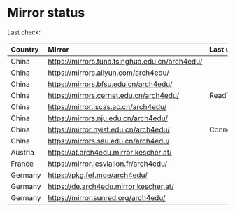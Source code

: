 <script src="./time.js"></script>
# Mirror status
Last check: <script type="text/javascript">localize(1740576521.7977195);</script>

|Country|Mirror|Last update|
|:------|:-----|:----------|
|China|https://mirrors.tuna.tsinghua.edu.cn/arch4edu/|<script type="text/javascript">localize(1740552205);</script>|
|China|https://mirrors.aliyun.com/arch4edu/|<script type="text/javascript">localize(1740552205);</script>|
|China|https://mirrors.bfsu.edu.cn/arch4edu/|<script type="text/javascript">localize(1740508873);</script>|
|China|https://mirrors.cernet.edu.cn/arch4edu/|ReadTimeout|
|China|https://mirror.iscas.ac.cn/arch4edu/|<script type="text/javascript">localize(1740552205);</script>|
|China|https://mirrors.nju.edu.cn/arch4edu/|<script type="text/javascript">localize(1740465800);</script>|
|China|https://mirror.nyist.edu.cn/arch4edu/|ConnectionError|
|China|https://mirrors.sau.edu.cn/arch4edu/|<script type="text/javascript">localize(1731653531);</script>|
|Austria|https://at.arch4edu.mirror.kescher.at/|<script type="text/javascript">localize(1740552205);</script>|
|France|https://mirror.lesviallon.fr/arch4edu/|<script type="text/javascript">localize(1740552205);</script>|
|Germany|https://pkg.fef.moe/arch4edu/|<script type="text/javascript">localize(1740552205);</script>|
|Germany|https://de.arch4edu.mirror.kescher.at/|<script type="text/javascript">localize(1740552205);</script>|
|Germany|https://mirror.sunred.org/arch4edu/|<script type="text/javascript">localize(1740552205);</script>|

<script src="./tablefilter/tablefilter.js"></script>
<script src="./table.js"></script>